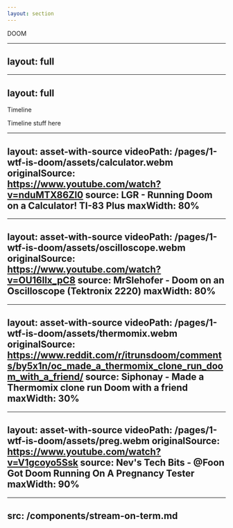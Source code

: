 ```yaml
---
layout: section
---
```

DOOM

--- 
layout: full
---
<SlidevVideo autoplay autoreset="slide">
  <source src="/pages/1-wtf-is-doom/assets/doom_gameplay.mp4" type="video/mp4" />
</SlidevVideo>


---
layout: full
---
Timeline

Timeline stuff here


---
layout: asset-with-source
videoPath: /pages/1-wtf-is-doom/assets/calculator.webm
originalSource: https://www.youtube.com/watch?v=nduMTX86Zl0
source: LGR - Running Doom on a Calculator! TI-83 Plus
maxWidth: 80%
---

---
layout: asset-with-source
videoPath: /pages/1-wtf-is-doom/assets/oscilloscope.webm
originalSource: https://www.youtube.com/watch?v=OU16lIx_pC8
source: MrSlehofer - Doom on an Oscilloscope (Tektronix 2220)
maxWidth: 80%
---

---
layout: asset-with-source
videoPath: /pages/1-wtf-is-doom/assets/thermomix.webm
originalSource: https://www.reddit.com/r/itrunsdoom/comments/by5x1n/oc_made_a_thermomix_clone_run_doom_with_a_friend/
source: Siphonay - Made a Thermomix clone run Doom with a friend
maxWidth: 30%
---


---
layout: asset-with-source
videoPath: /pages/1-wtf-is-doom/assets/preg.webm
originalSource: https://www.youtube.com/watch?v=V1gcoyo5Ssk
source: Nev's Tech Bits - @Foon Got Doom Running On A Pregnancy Tester
maxWidth: 90%
---

---
src: /components/stream-on-term.md
---



